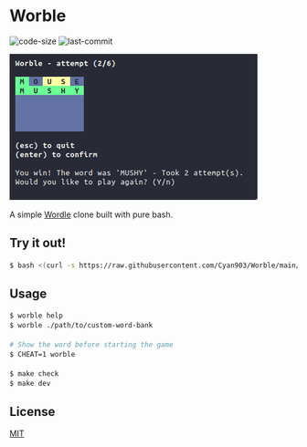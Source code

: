 # Worble

![code-size](https://img.shields.io/github/languages/code-size/cyan903/worble) ![last-commit](https://img.shields.io/github/last-commit/cyan903/worble)

![preview](assets/preview.png)

A simple [Wordle](https://www.nytimes.com/games/wordle/index.html) clone built with pure bash.


## Try it out!

```sh
$ bash <(curl -s https://raw.githubusercontent.com/Cyan903/Worble/main/worble)
```

## Usage

```sh
$ worble help
$ worble ./path/to/custom-word-bank

# Show the word before starting the game
$ CHEAT=1 worble

$ make check
$ make dev
```

## License

[MIT](LICENSE)

